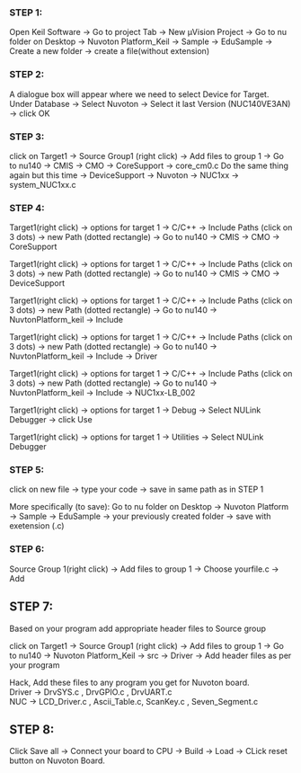 ### STEP 1: 
Open Keil Software -> Go to project Tab -> New μVision Project -> Go to nu folder on Desktop -> Nuvoton Platform_Keil -> Sample -> EduSample -> Create a new folder -> create a file(without extension)

### STEP 2:  
A dialogue box will appear where we need to select Device for Target.  
Under Database -> Select Nuvoton -> Select it last Version (NUC140VE3AN) -> click OK

### STEP 3:  
click on Target1 -> Source Group1 (right click) -> Add files to group 1 -> Go to nu140 -> CMIS -> CMO -> CoreSupport -> core_cm0.c
Do the same thing again but this time -> DeviceSupport -> Nuvoton -> NUC1xx -> system_NUC1xx.c

### STEP 4:  
Target1(right click) -> options for target 1 -> C/C++ -> Include Paths (click on 3 dots) -> new Path (dotted rectangle) ->  Go to nu140 -> CMIS -> CMO -> CoreSupport  
  
Target1(right click) -> options for target 1 -> C/C++ -> Include Paths (click on 3 dots) -> new Path (dotted rectangle) ->  Go to nu140 -> CMIS -> CMO -> DeviceSupport  
  
Target1(right click) -> options for target 1 -> C/C++ -> Include Paths (click on 3 dots) -> new Path (dotted rectangle) ->  Go to nu140 ->  NuvtonPlatform_keil -> Include  

Target1(right click) -> options for target 1 -> C/C++ -> Include Paths (click on 3 dots) -> new Path (dotted rectangle) ->  Go to nu140 ->  NuvtonPlatform_keil -> Include -> Driver  

Target1(right click) -> options for target 1 -> C/C++ -> Include Paths (click on 3 dots) -> new Path (dotted rectangle) ->  Go to nu140 ->  NuvtonPlatform_keil -> Include -> NUC1xx-LB_002

Target1(right click) -> options for target 1 -> Debug -> Select NULink Debugger -> click Use 


Target1(right click) -> options for target 1 -> Utilities -> Select NULink Debugger

  
### STEP 5:  
click on new file -> type your code -> save in same path as in STEP 1  
  
More specifically (to save):  Go to nu folder on Desktop -> Nuvoton Platform -> Sample -> EduSample -> your previously created folder -> save with exetension (.c)  

### STEP 6:  
Source Group 1(right click) ->  Add files to group 1 -> Choose yourfile.c -> Add  

## STEP 7:
Based on your program add appropriate header files to Source group   

click on Target1 -> Source Group1 (right click) -> Add files to group 1 -> Go to nu140 ->  Nuvoton Platform_Keil -> src -> Driver -> Add header files as per your program


Hack, Add these files to any program you get for Nuvoton board.  
Driver -> DrvSYS.c , DrvGPIO.c , DrvUART.c  
NUC -> LCD_Driver.c , Ascii_Table.c, ScanKey.c , Seven_Segment.c  

## STEP 8:
Click Save all -> Connect your board to CPU -> Build -> Load -> CLick reset button on Nuvoton Board.






